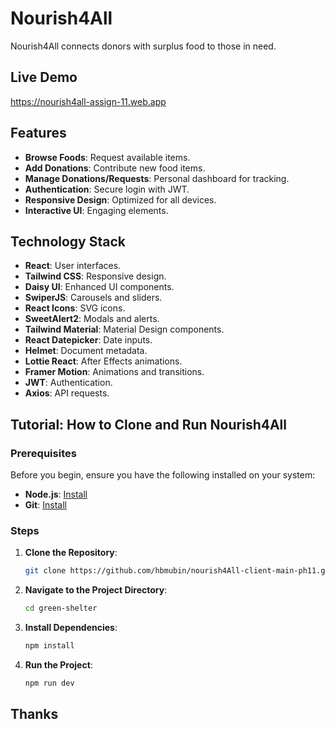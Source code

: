 # Nourish4All

Nourish4All connects donors with surplus food to those in need.

## Live Demo
https://nourish4all-assign-11.web.app

## Features

- **Browse Foods**: Request available items.
- **Add Donations**: Contribute new food items.
- **Manage Donations/Requests**: Personal dashboard for tracking.
- **Authentication**: Secure login with JWT.
- **Responsive Design**: Optimized for all devices.
- **Interactive UI**: Engaging elements.

## Technology Stack

- **React**: User interfaces.
- **Tailwind CSS**: Responsive design.
- **Daisy UI**: Enhanced UI components.
- **SwiperJS**: Carousels and sliders.
- **React Icons**: SVG icons.
- **SweetAlert2**: Modals and alerts.
- **Tailwind Material**: Material Design components.
- **React Datepicker**: Date inputs.
- **Helmet**: Document metadata.
- **Lottie React**: After Effects animations.
- **Framer Motion**: Animations and transitions.
- **JWT**: Authentication.
- **Axios**: API requests.

## Tutorial: How to Clone and Run Nourish4All

### Prerequisites
Before you begin, ensure you have the following installed on your system:
- **Node.js**: [Install](https://nodejs.org/)
- **Git**: [Install](https://git-scm.com/)

### Steps

1. **Clone the Repository**:
   ```bash
   git clone https://github.com/hbmubin/nourish4All-client-main-ph11.git
2. **Navigate to the Project Directory**:
      ```bash
   cd green-shelter
4. **Install Dependencies**:
    ```bash
   npm install
5. **Run the Project**:
    ```bash
    npm run dev
## Thanks


